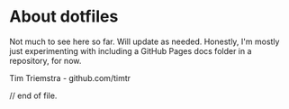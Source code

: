 # About dotfiles

Not much to see here so far. Will update as needed. Honestly, I'm mostly just experimenting with including a GitHub Pages docs folder in a repository, for now.





Tim Triemstra - github.com/timtr


// end of file.

